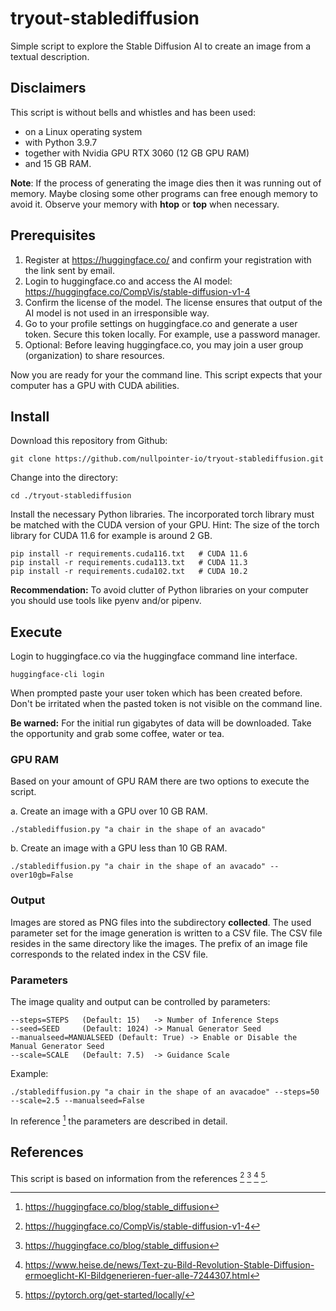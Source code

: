 # tryout-stablediffusion
Simple script to explore the Stable Diffusion AI to create an image from a textual description.

## Disclaimers

This script is without bells and whistles and has been used:
- on a Linux operating system 
- with Python 3.9.7 
- together with Nvidia GPU RTX 3060 (12 GB GPU RAM)
- and 15 GB RAM.

**Note**: If the process of generating the image dies then it was running out of memory. Maybe closing some other programs can free 
enough memory to avoid it. Observe your memory with **htop** or **top** when necessary.

## Prerequisites

1. Register at https://huggingface.co/ and confirm your registration with the link sent by email.
2. Login to huggingface.co and access the AI model: https://huggingface.co/CompVis/stable-diffusion-v1-4
3. Confirm the license of the model. The license ensures that output of the AI model is not used in an irresponsible way.
4. Go to your profile settings on huggingface.co and generate a user token. Secure this token locally. For example, use a password manager. 
5. Optional: Before leaving huggingface.co, you may join a user group (organization) to share resources.

Now you are ready for your the command line. This script expects that your computer has a GPU with CUDA abilities.

## Install

Download this repository from Github:
```
git clone https://github.com/nullpointer-io/tryout-stablediffusion.git
``` 

Change into the directory: 
```
cd ./tryout-stablediffusion
```

Install the necessary Python libraries. The incorporated torch library must be matched with the CUDA version of your GPU. Hint: The 
size of the torch library for CUDA 11.6 for example is around 2 GB.
```
pip install -r requirements.cuda116.txt	  # CUDA 11.6 
pip install -r requirements.cuda113.txt   # CUDA 11.3
pip install -r requirements.cuda102.txt   # CUDA 10.2
```

**Recommendation:** To avoid clutter of Python libraries on your computer you should use tools like pyenv and/or pipenv.  

## Execute

Login to huggingface.co via the huggingface command line interface. 
```
huggingface-cli login
```
When prompted paste your user token which has been created before. Don't be irritated when the pasted token is not visible on 
the command line. 

**Be warned:** For the initial run gigabytes of data will be downloaded. Take the opportunity and grab some coffee, water or tea. 

### GPU RAM

Based on your amount of GPU RAM there are two options to execute the script. 

a. Create an image with a GPU over 10 GB RAM.
```
./stablediffusion.py "a chair in the shape of an avacado"
```
b. Create an image with a GPU less than 10 GB RAM. 
```
./stablediffusion.py "a chair in the shape of an avacado" --over10gb=False
```

### Output

Images are stored as PNG files into the subdirectory **collected**. The used parameter set for the image generation is written 
to a CSV file. The CSV file resides in the same directory like the images. The prefix of an image file corresponds to the 
related index in the CSV file.

### Parameters

The image quality and output can be controlled by parameters:
```
--steps=STEPS	(Default: 15) 	-> Number of Inference Steps
--seed=SEED 	(Default: 1024) -> Manual Generator Seed
--manualseed=MANUALSEED (Default: True) -> Enable or Disable the Manual Generator Seed
--scale=SCALE 	(Default: 7.5) 	-> Guidance Scale
```

Example:
```
./stablediffusion.py "a chair in the shape of an avacadoe" --steps=50 --scale=2.5 --manualseed=False
```
In reference [^2] the parameters are described in detail. 

## References

This script is based on information from the references [^1] [^2] [^3] [^4].

[^1]: https://huggingface.co/CompVis/stable-diffusion-v1-4
[^2]: https://huggingface.co/blog/stable_diffusion
[^3]: https://www.heise.de/news/Text-zu-Bild-Revolution-Stable-Diffusion-ermoeglicht-KI-Bildgenerieren-fuer-alle-7244307.html
[^4]: https://pytorch.org/get-started/locally/
